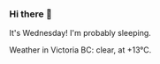 ### Hi there :wave:

It's Wednesday! I'm probably sleeping.

Weather in Victoria BC: clear, at +13°C.
